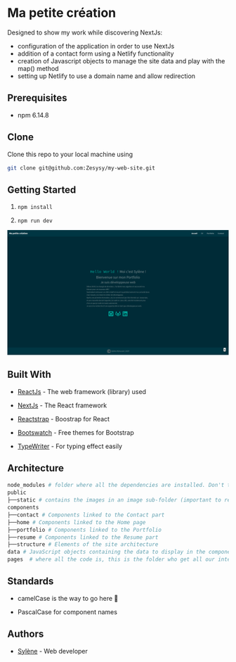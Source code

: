 # Ma petite création

Designed to show my work while discovering NextJs:
   - configuration of the application in order to use NextJs
   - addition of a contact form using a Netlify functionality
   - creation of Javascript objects to manage the site data and play with the map() method
   - setting up Netlify to use a domain name and allow redirection

## Prerequisites

- npm 6.14.8

## Clone

Clone this repo to your local machine using

```bash
git clone git@github.com:Zesysy/my-web-site.git
```

## Getting Started

1.  `npm install`

2.  `npm run dev`

![Application view](/public/static/applicationView.png)

## Built With

-  [ReactJs](https://reactjs.org/) - The web framework (library) used

-  [NextJs](https://nextjs.org/) - The React framework

-  [Reactstrap](https://reactstrap.github.io/) - Boostrap for React

-  [Bootswatch](https://bootswatch.com/) - Free themes for Bootstrap

-  [TypeWriter](https://www.npmjs.com/package/react-typewriter-hook) - For typing effect easily

## Architecture

```bash
node_modules # folder where all the dependencies are installed. Don't touch this
public
├──static # contains the images in an image sub-folder (important to respect this structure under NextJs)
components 
├──contact # Components linked to the Contact part
├──home # Components linked to the Home page
├──portfolio # Components linked to the Portfolio
├──resume # Components linked to the Resume part
├──structure # Elements of the site architecture
data # JavaScript objects containing the data to display in the components
pages  # where all the code is, this is the folder who get all our interest here contains all the pages of the application, which will serve as a "router" (folder to keep for the proper functioning under NextJs)
```

## Standards

- camelCase is the way to go here :camel:

- PascalCase for component names

## Authors

-  [Sylène](https://github.com/Zesysy) - Web developer